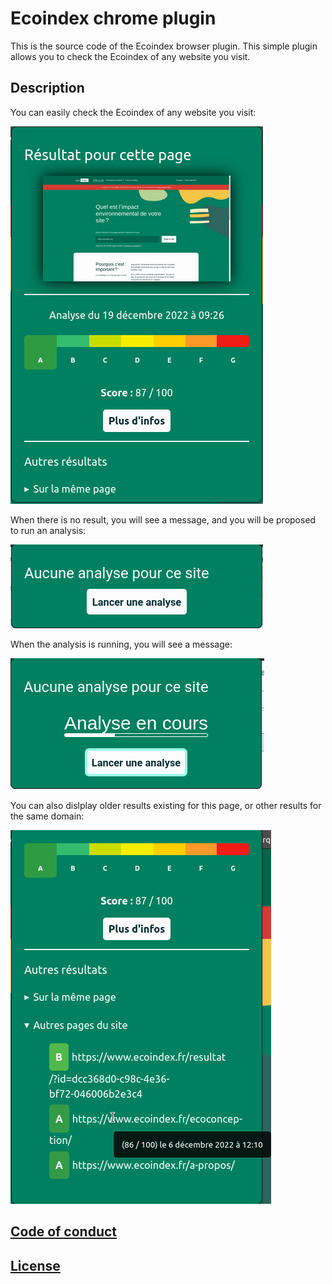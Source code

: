 # Ecoindex chrome plugin

This is the source code of the Ecoindex browser plugin. 
This simple plugin allows you to check the Ecoindex of any website you visit.


## Description

You can easily check the Ecoindex of any website you visit:

![simple-result](doc/images/simple-result.png)

When there is no result, you will see a message, and you will be proposed to run an analysis:

![no-result](doc/images/no-result.png)

When the analysis is running, you will see a message:

![run-analysis](doc/images/run-analysis.png)

You can also dislplay older results existing for this page, or other results for the same domain:

![other-results](doc/images/other-results.png)


## [Code of conduct](CODE_OF_CONDUCT.md)

## [License](LICENSE.md)
